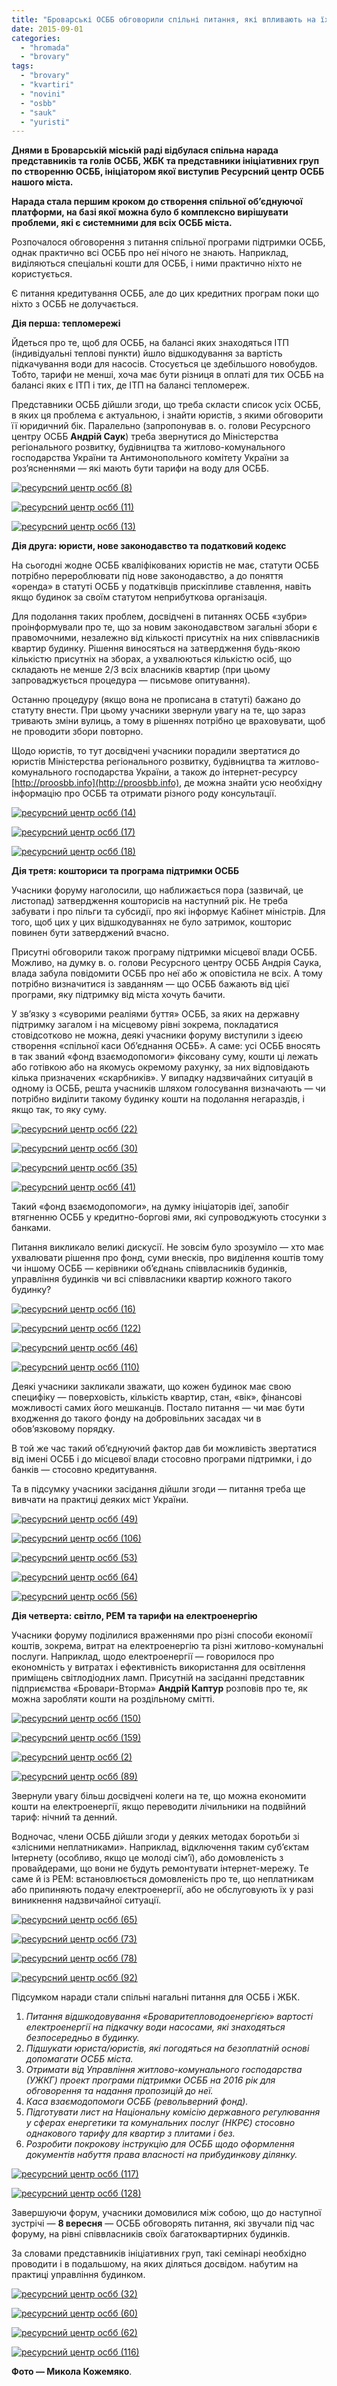 ```yaml
---
title: "Броварські ОСББ обговорили спільні питання, які впливають на їх діяльність"
date: 2015-09-01
categories: 
  - "hromada"
  - "brovary"
tags: 
  - "brovary"
  - "kvartiri"
  - "novini"
  - "osbb"
  - "sauk"
  - "yuristi"
---
```


**Днями в Броварській міській раді відбулася спільна нарада представників та голів ОСББ, ЖБК та представники ініціативних груп по створенню ОСББ, ініціатором якої виступив Ресурсний центр ОСББ нашого міста.**

**Нарада стала першим кроком до створення спільної об’єднуючої платформи, на базі якої можна було б комплексно вирішувати проблеми, які є системними для всіх ОСББ міста.**

Розпочалося обговорення з питання спільної програми підтримки ОСББ, однак практично всі ОСББ про неї нічого не знають. Наприклад, виділяються спеціальні кошти для ОСББ, і ними практично ніхто не користується.

Є питання кредитування ОСББ, але до цих кредитних програм поки що ніхто з ОСББ не долучається.

**Дія перша: тепломережі**

Йдеться про те, щоб для ОСББ, на балансі яких знаходяться ІТП (індивідуальні теплові пункти) йшло відшкодування за вартість підкачування води для насосів. Стосується це здебільшого новобудов. Тобто, тарифи не менші, хоча має бути різниця в оплаті для тих ОСББ на балансі яких є ІТП і тих, де ІТП на балансі тепломереж.

Представники ОСББ дійшли згоди, що треба скласти список усіх ОСББ, в яких ця проблема є актуальною, і знайти юристів, з якими обговорити її юридичний бік. Паралельно (запропонував в. о. голови Ресурсного центру ОСББ **Андрій Саук**) треба звернутися до Міністерства регіонального розвитку, будівництва та житлово-комунального господарства України та Антимонопольного комітету України за роз’ясненнями — які мають бути тарифи на воду для ОСББ.

[![ресурсний центр осбб (8)](https://mpz.brovary.org/wp-content/uploads/2015/08/resursnyj-tsentr-osbb-8.jpg)](https://mpz.brovary.org/wp-content/uploads/2015/08/resursnyj-tsentr-osbb-8.jpg)

[![ресурсний центр осбб (11)](https://mpz.brovary.org/wp-content/uploads/2015/08/resursnyj-tsentr-osbb-11.jpg)](https://mpz.brovary.org/wp-content/uploads/2015/08/resursnyj-tsentr-osbb-11.jpg)

[![ресурсний центр осбб (13)](https://mpz.brovary.org/wp-content/uploads/2015/08/resursnyj-tsentr-osbb-13.jpg)](https://mpz.brovary.org/wp-content/uploads/2015/08/resursnyj-tsentr-osbb-13.jpg)

**Дія друга: юристи, нове законодавство та податковий кодекс**

На сьогодні жодне ОСББ кваліфікованих юристів не має, статути ОСББ потрібно перероблювати під нове законодавство, а до поняття «оренда» в статуті ОСББ у податківців прискіпливе ставлення, навіть якщо будинок за своїм статутом неприбуткова організація.

Для подолання таких проблем, досвідчені в питаннях ОСББ «зубри» проінформували про те, що за новим законодавством загальні збори є правомочними, незалежно від кількості присутніх на них співвласників квартир будинку. Рішення виносяться на затвердження будь-якою кількістю присутніх на зборах, а ухвалюються кількістю осіб, що складають не менше 2/3 всіх власників квартир (при цьому запроваджується процедура — письмове опитування).

Останню процедуру (якщо вона не прописана в статуті) бажано до статуту внести. При цьому учасники звернули увагу на те, що зараз тривають зміни вулиць, а тому в рішеннях потрібно це враховувати, щоб не проводити збори повторно.

Щодо юристів, то тут досвідчені учасники порадили звертатися до юристів Міністерства регіонального розвитку, будівництва та житлово-комунального господарства України, а також до інтернет-ресурсу [http://proosbb.info](http://proosbb.info), де можна знайти усю необхідну інформацію про ОСББ та отримати різного роду консультації.

[![ресурсний центр осбб (14)](https://mpz.brovary.org/wp-content/uploads/2015/08/resursnyj-tsentr-osbb-14.jpg)](https://mpz.brovary.org/wp-content/uploads/2015/08/resursnyj-tsentr-osbb-14.jpg)

[![ресурсний центр осбб (17)](https://mpz.brovary.org/wp-content/uploads/2015/08/resursnyj-tsentr-osbb-17.jpg)](https://mpz.brovary.org/wp-content/uploads/2015/08/resursnyj-tsentr-osbb-17.jpg)

[![ресурсний центр осбб (18)](https://mpz.brovary.org/wp-content/uploads/2015/08/resursnyj-tsentr-osbb-18.jpg)](https://mpz.brovary.org/wp-content/uploads/2015/08/resursnyj-tsentr-osbb-18.jpg)

**Дія третя: кошториси та програма підтримки ОСББ**

Учасники форуму наголосили, що наближається пора (зазвичай, це листопад) затвердження кошторисів на наступний рік. Не треба забувати і про пільги та субсидії, про які інформує Кабінет міністрів. Для того, щоб цих у цих відшкодуваннях не було затримок, кошторис повинен бути затверджений вчасно.

Присутні обговорили також програму підтримки місцевої влади ОСББ. Можливо, на думку в. о. голови Ресурсного центру ОСББ Андрія Саука, влада забула повідомити ОСББ про неї або ж оповістила не всіх. А тому потрібно визначитися із завданням — що ОСББ бажають від цієї програми, яку підтримку від міста хочуть бачити.

У зв’язку з «суворими реаліями буття» ОСББ, за яких на державну підтримку загалом і на місцевому рівні зокрема, покладатися стовідсотково не можна, деякі учасники форуму виступили з ідеєю створення «спільної каси Об’єднання ОСББ». А саме: усі ОСББ вносять в так званий «фонд взаємодопомоги» фіксовану суму, кошти ці лежать або готівкою або на якомусь окремому рахунку, за них відповідають кілька призначених «скарбників». У випадку надзвичайних ситуацій в одному із ОСББ, решта учасників шляхом голосування визначають — чи потрібно виділити такому будинку кошти на подолання негараздів, і якщо так, то яку суму.

[![ресурсний центр осбб (22)](https://mpz.brovary.org/wp-content/uploads/2015/08/resursnyj-tsentr-osbb-22.jpg)](https://mpz.brovary.org/wp-content/uploads/2015/08/resursnyj-tsentr-osbb-22.jpg)

[![ресурсний центр осбб (30)](https://mpz.brovary.org/wp-content/uploads/2015/08/resursnyj-tsentr-osbb-30.jpg)](https://mpz.brovary.org/wp-content/uploads/2015/08/resursnyj-tsentr-osbb-30.jpg)

[![ресурсний центр осбб (35)](https://mpz.brovary.org/wp-content/uploads/2015/08/resursnyj-tsentr-osbb-35.jpg)](https://mpz.brovary.org/wp-content/uploads/2015/08/resursnyj-tsentr-osbb-35.jpg)

[![ресурсний центр осбб (41)](https://mpz.brovary.org/wp-content/uploads/2015/08/resursnyj-tsentr-osbb-41.jpg)](https://mpz.brovary.org/wp-content/uploads/2015/08/resursnyj-tsentr-osbb-41.jpg)

Такий «фонд взаємодопомоги», на думку ініціаторів ідеї, запобіг втягненню ОСББ у кредитно-боргові ями, які супроводжують стосунки з банками.

Питання викликало великі дискусії. Не зовсім було зрозуміло — хто має ухвалювати рішення про фонд, суми внесків, про виділення коштів тому чи іншому ОСББ — керівники об’єднань співвласників будинків, управління будинків чи всі співвласники квартир кожного такого будинку?

[![ресурсний центр осбб (16)](https://mpz.brovary.org/wp-content/uploads/2015/08/resursnyj-tsentr-osbb-16.jpg)](https://mpz.brovary.org/wp-content/uploads/2015/08/resursnyj-tsentr-osbb-16.jpg)

[![ресурсний центр осбб (122)](https://mpz.brovary.org/wp-content/uploads/2015/08/resursnyj-tsentr-osbb-122.jpg)](https://mpz.brovary.org/wp-content/uploads/2015/08/resursnyj-tsentr-osbb-122.jpg)

[![ресурсний центр осбб (46)](https://mpz.brovary.org/wp-content/uploads/2015/08/resursnyj-tsentr-osbb-46.jpg)](https://mpz.brovary.org/wp-content/uploads/2015/08/resursnyj-tsentr-osbb-46.jpg)

[![ресурсний центр осбб (110)](https://mpz.brovary.org/wp-content/uploads/2015/08/resursnyj-tsentr-osbb-110.jpg)](https://mpz.brovary.org/wp-content/uploads/2015/08/resursnyj-tsentr-osbb-110.jpg)

Деякі учасники закликали зважати, що кожен будинок має свою специфіку — поверховість, кількість квартир, стан, «вік», фінансові можливості самих його мешканців. Постало питання — чи має бути входження до такого фонду на добровільних засадах чи в обов’язковому порядку.

В той же час такий об’єднуючий фактор дав би можливість звертатися від імені ОСББ і до місцевої влади стосовно програми підтримки, і до банків — стосовно кредитування.

Та в підсумку учасники засідання дійшли згоди — питання треба ще вивчати на практиці деяких міст України.

[![ресурсний центр осбб (49)](https://mpz.brovary.org/wp-content/uploads/2015/08/resursnyj-tsentr-osbb-49.jpg)](https://mpz.brovary.org/wp-content/uploads/2015/08/resursnyj-tsentr-osbb-49.jpg)

[![ресурсний центр осбб (106)](https://mpz.brovary.org/wp-content/uploads/2015/08/resursnyj-tsentr-osbb-106.jpg)](https://mpz.brovary.org/wp-content/uploads/2015/08/resursnyj-tsentr-osbb-106.jpg)

[![ресурсний центр осбб (53)](https://mpz.brovary.org/wp-content/uploads/2015/08/resursnyj-tsentr-osbb-53.jpg)](https://mpz.brovary.org/wp-content/uploads/2015/08/resursnyj-tsentr-osbb-53.jpg)

[![ресурсний центр осбб (64)](https://mpz.brovary.org/wp-content/uploads/2015/08/resursnyj-tsentr-osbb-64.jpg)](https://mpz.brovary.org/wp-content/uploads/2015/08/resursnyj-tsentr-osbb-64.jpg)

[![ресурсний центр осбб (56)](https://mpz.brovary.org/wp-content/uploads/2015/08/resursnyj-tsentr-osbb-56.jpg)](https://mpz.brovary.org/wp-content/uploads/2015/08/resursnyj-tsentr-osbb-56.jpg)

**Дія четверта: світло, РЕМ та тарифи на електроенергію**

Учасники форуму поділилися враженнями про різні способи економії коштів, зокрема, витрат на електроенергію та різні житлово-комунальні послуги. Наприклад, щодо електроенергії — говорилося про економність у витратах і ефективність використання для освітлення приміщень світлодіодних ламп. Присутній на засіданні представник підприємства «Бровари-Вторма» **Андрій Каптур** розповів про те, як можна заробляти кошти на роздільному смітті.

[![ресурсний центр осбб (150)](https://mpz.brovary.org/wp-content/uploads/2015/08/resursnyj-tsentr-osbb-150.jpg)](https://mpz.brovary.org/wp-content/uploads/2015/08/resursnyj-tsentr-osbb-150.jpg)

[![ресурсний центр осбб (159)](https://mpz.brovary.org/wp-content/uploads/2015/08/resursnyj-tsentr-osbb-159.jpg)](https://mpz.brovary.org/wp-content/uploads/2015/08/resursnyj-tsentr-osbb-159.jpg)

[![ресурсний центр осбб (2)](https://mpz.brovary.org/wp-content/uploads/2015/08/resursnyj-tsentr-osbb-2.jpg)](https://mpz.brovary.org/wp-content/uploads/2015/08/resursnyj-tsentr-osbb-2.jpg)

[![ресурсний центр осбб (89)](https://mpz.brovary.org/wp-content/uploads/2015/08/resursnyj-tsentr-osbb-89.jpg)](https://mpz.brovary.org/wp-content/uploads/2015/08/resursnyj-tsentr-osbb-89.jpg)

Звернули увагу більш досвідчені колеги на те, що можна економити кошти на електроенергії, якщо переводити лічильники на подвійний тариф: нічний та денний.

Водночас, члени ОСББ дійшли згоди у деяких методах боротьби зі «злісними неплатниками». Наприклад, відключення таким суб’єктам Інтернету (особливо, якщо це молоді сім’ї), або домовленість з провайдерами, що вони не будуть ремонтувати інтернет-мережу. Те саме й із РЕМ: встановлюється домовленість про те, що неплатникам або припиняють подачу електроенергії, або не обслуговують їх у разі виникнення надзвичайної ситуації.

[![ресурсний центр осбб (65)](https://mpz.brovary.org/wp-content/uploads/2015/08/resursnyj-tsentr-osbb-65.jpg)](https://mpz.brovary.org/wp-content/uploads/2015/08/resursnyj-tsentr-osbb-65.jpg)

[![ресурсний центр осбб (73)](https://mpz.brovary.org/wp-content/uploads/2015/08/resursnyj-tsentr-osbb-73.jpg)](https://mpz.brovary.org/wp-content/uploads/2015/08/resursnyj-tsentr-osbb-73.jpg)

[![ресурсний центр осбб (78)](https://mpz.brovary.org/wp-content/uploads/2015/08/resursnyj-tsentr-osbb-78.jpg)](https://mpz.brovary.org/wp-content/uploads/2015/08/resursnyj-tsentr-osbb-78.jpg)

[![ресурсний центр осбб (92)](https://mpz.brovary.org/wp-content/uploads/2015/08/resursnyj-tsentr-osbb-92.jpg)](https://mpz.brovary.org/wp-content/uploads/2015/08/resursnyj-tsentr-osbb-92.jpg)

Підсумком наради стали спільні нагальні питання для ОСББ і ЖБК.

1. _Питання відшкодовування «Броваритепловодоенергією» вартості електроенергії на підкачку води насосами, які знаходяться безпосередньо в будинку._
2. _Підшукати юриста/юристів, які погодяться на безоплатній основі допомагати ОСББ міста._
3. _Отримати від Управління житлово-комунального господарства (УЖКГ) проект програми підтримки ОСББ на 2016 рік для обговорення та надання пропозицій до неї._
4. _Каса взаємодопомоги ОСББ (револьверний фонд)._
5. _Підготувати лист на Національну комісію державного регулювання у сферах енергетики та комунальних послуг (НКРЄ) стосовно однакового тарифу для квартир з плитами і без._
6. _Розробити покрокову інструкцію для ОСББ щодо оформлення документів набуття права власності на прибудинкову ділянку._

[![ресурсний центр осбб (117)](https://mpz.brovary.org/wp-content/uploads/2015/08/resursnyj-tsentr-osbb-117.jpg)](https://mpz.brovary.org/wp-content/uploads/2015/08/resursnyj-tsentr-osbb-117.jpg)

[![ресурсний центр осбб (128)](https://mpz.brovary.org/wp-content/uploads/2015/08/resursnyj-tsentr-osbb-128.jpg)](https://mpz.brovary.org/wp-content/uploads/2015/08/resursnyj-tsentr-osbb-128.jpg)

Завершуючи форум, учасники домовилися між собою, що до наступної зустрічі — **8 вересня** — ОСББ обговорять питання, які звучали під час форуму, на рівні співвласників своїх багатоквартирних будинків.

За словами представників ініціативних груп, такі семінарі необхідно проводити і в подальшому, на яких діляться досвідом. набутим на практиці управління будинком.

[![ресурсний центр осбб (32)](https://mpz.brovary.org/wp-content/uploads/2015/08/resursnyj-tsentr-osbb-32.jpg)](https://mpz.brovary.org/wp-content/uploads/2015/08/resursnyj-tsentr-osbb-32.jpg)

[![ресурсний центр осбб (60)](https://mpz.brovary.org/wp-content/uploads/2015/08/resursnyj-tsentr-osbb-60.jpg)](https://mpz.brovary.org/wp-content/uploads/2015/08/resursnyj-tsentr-osbb-60.jpg)

[![ресурсний центр осбб (62)](https://mpz.brovary.org/wp-content/uploads/2015/08/resursnyj-tsentr-osbb-62.jpg)](https://mpz.brovary.org/wp-content/uploads/2015/08/resursnyj-tsentr-osbb-62.jpg)

[![ресурсний центр осбб (116)](https://mpz.brovary.org/wp-content/uploads/2015/08/resursnyj-tsentr-osbb-116.jpg)](https://mpz.brovary.org/wp-content/uploads/2015/08/resursnyj-tsentr-osbb-116.jpg)

**Фото — Микола Кожемяко**.
